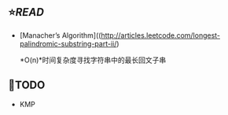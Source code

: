 ## :star:*READ*

* [Manacher’s Algorithm]((http://articles.leetcode.com/longest-palindromic-substring-part-ii/)

  *O(n)*时间复杂度寻找字符串中的最长回文子串

## :busstop:TODO

* KMP

